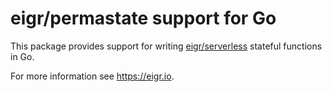 # eigr/permastate support for Go

This package provides support for writing [eigr/serverless](https://eigr.io) stateful functions in Go.

For more information see https://eigr.io.
